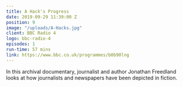 ```yaml
---
title: A Hack's Progress
date: 2019-09-29 11:39:00 Z
position: 9
image: "/uploads/A-Hacks.jpg"
client: BBC Radio 4
logo: bbc-radio-4
episodes: 1
run-time: 57 mins
link: https://www.bbc.co.uk/programmes/b0b90lng
---
```


In this archival documentary, journalist and author Jonathan Freedland looks at how journalists and newspapers have been depicted in fiction.